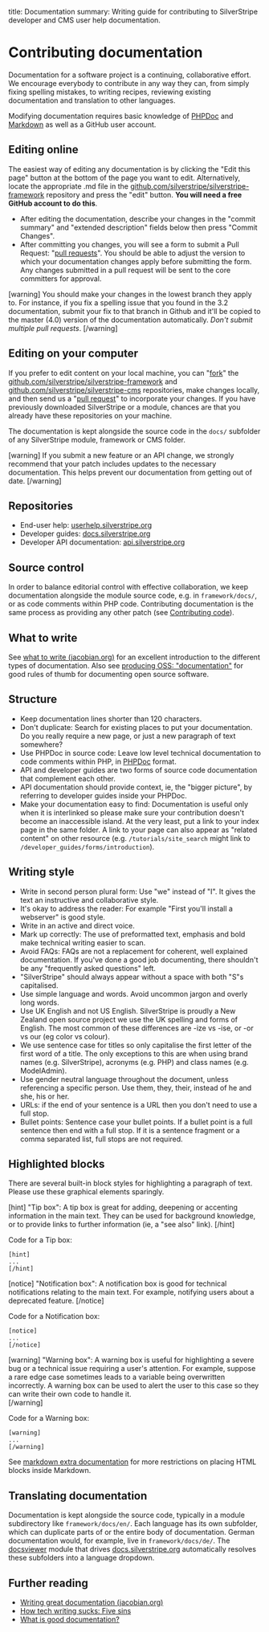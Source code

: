 title: Documentation
summary: Writing guide for contributing to SilverStripe developer and CMS user help documentation. 

# Contributing documentation

Documentation for a software project is a continuing, collaborative effort. We encourage everybody to contribute in any way they can, from simply fixing spelling mistakes, to writing recipes, reviewing existing documentation and translation to other languages.

Modifying documentation requires basic knowledge of [PHPDoc](http://en.wikipedia.org/wiki/PHPDoc) and 
[Markdown](http://daringfireball.net/projects/markdown/) as well as a GitHub user account.

## Editing online

The easiest way of editing any documentation is by clicking the "Edit this page" button at the bottom of the 
page you want to edit. Alternatively, locate the appropriate .md file in the 
[github.com/silverstripe/silverstripe-framework](https://github.com/silverstripe/silverstripe-framework/tree/master/docs/) repository and press the "edit" button. **You will need a free GitHub account to do this**. 


 * After editing the documentation, describe your changes in the "commit summary" and "extended description" fields below then press "Commit Changes".
 * After committing you changes, you will see a form to submit a Pull Request: "[pull requests](http://help.github.com/pull-requests/)". You should be able to adjust the version to which your documentation changes apply before submitting the form. Any changes submitted in a pull request will be sent to the core committers for approval.

[warning]
You should make your changes in the lowest branch they apply to. For instance, if you fix a spelling issue that you found in the 3.2 documentation, submit your fix to that branch in Github and it'll be copied to the master (4.0) version of the documentation automatically. *Don't submit multiple pull requests*.
[/warning]

## Editing on your computer

If you prefer to edit content on your local machine, you can "[fork](http://help.github.com/forking/)" the 
[github.com/silverstripe/silverstripe-framework](http://github.com/silverstripe/silverstripe-framework) and 
[github.com/silverstripe/silverstripe-cms](http://github.com/silverstripe/silverstripe-cms) repositories, make changes locally, and then send us a "[pull request](http://help.github.com/pull-requests/)" to incorporate your changes. If you have previously downloaded SilverStripe or a module, chances are that you already have these repositories on your machine.

The documentation is kept alongside the source code in the `docs/` subfolder of any SilverStripe module, framework or CMS folder.

[warning]
If you submit a new feature or an API change, we strongly recommend that your patch includes updates to the necessary documentation. This helps prevent our documentation from getting out of date.
[/warning]

## Repositories

*  End-user help: [userhelp.silverstripe.org](http://github.com/silverstripe/userhelp.silverstripe.org)
*  Developer guides: [docs.silverstripe.org](http://github.com/silverstripe/doc.silverstripe.org)
*  Developer API documentation: [api.silverstripe.org](http://github.com/silverstripe/api.silverstripe.org)

## Source control

In order to balance editorial control with effective collaboration, we keep documentation alongside the module source code, e.g. in `framework/docs/`, or as code comments within PHP code. Contributing documentation is the same process as providing any other patch (see [Contributing code](code)).

## What to write

See [what to write (jacobian.org)](http://jacobian.org/writing/great-documentation/what-to-write/) for an excellent introduction to the different types of documentation. Also see [producing OSS: "documentation"](http://producingoss.com/en/getting-started.html#documentation) for good rules of thumb 
for documenting open source software.

## Structure

* Keep documentation lines shorter than 120 characters.
* Don't duplicate: Search for existing places to put your documentation. Do you really require a new page, or just a new paragraph of text somewhere?
* Use PHPDoc in source code: Leave low level technical documentation to code comments within PHP, in [PHPDoc](http://en.wikipedia.org/wiki/PHPDoc) format. 
* API and developer guides are two forms of source code documentation that complement each other.
* API documentation should provide context, ie, the "bigger picture", by referring to developer guides inside your PHPDoc.
* Make your documentation easy to find: Documentation is useful only when it is interlinked so please make sure your contribution doesn't become an inaccessible island. At the very least, put a link to your index page in the same folder. A link to your page can also appear
as "related content" on other resource (e.g. `/tutorials/site_search` might link to `/developer_guides/forms/introduction`).

## Writing style

* Write in second person plural form: Use "we" instead of "I". It gives the text an instructive and collaborative style.
* It's okay to address the reader: For example "First you'll install a webserver" is good style.
* Write in an active and direct voice.
* Mark up correctly: The use of preformatted text, emphasis and bold make technical writing easier to scan.
* Avoid FAQs: FAQs are not a replacement for coherent, well explained documentation. If you've done a good job
documenting, there shouldn't be any "frequently asked questions" left.
* "SilverStripe" should always appear without a space with both "S"s capitalised.
* Use simple language and words. Avoid uncommon jargon and overly long words.
* Use UK English and not US English. SilverStripe is proudly a New Zealand open source project we use the UK spelling and forms of English. The most common of these differences are -ize vs -ise, or -or vs our (eg color vs colour).
* We use sentence case for titles so only capitalise the first letter of the first word of a title. The only exceptions to this are when using brand names (e.g. SilverStripe), acronyms (e.g. PHP) and class names (e.g. ModelAdmin).
* Use gender neutral language throughout the document, unless referencing a specific person. Use them, they, their, instead of he and she, his or her.
* URLs: if the end of your sentence is a URL then you don't need to use a full stop.
* Bullet points: Sentence case your bullet points. If a bullet point is a full sentence then end with a full stop. If it is a sentence fragment or a comma separated list, full stops are not required.

## Highlighted blocks

There are several built-in block styles for highlighting a paragraph of text. Please use these graphical elements 
sparingly.

[hint]
"Tip box": A tip box is great for adding, deepening or accenting information in the main text. They can be used for background knowledge, or to provide links to further information (ie, a "see also" link).
[/hint]

Code for a Tip box:

	[hint]
	...
	[/hint]

[notice]
"Notification box": A notification box is good for technical notifications relating to the main text. For example, notifying users about a deprecated feature.
[/notice]

Code for a Notification box:

	[notice]
	...
	[/notice]

[warning]
"Warning box": A warning box is useful for highlighting a severe bug or a technical issue requiring a user's attention. For example, suppose a rare edge case sometimes leads to a variable being overwritten incorrectly. A warning box can be used to alert the user to this case so they can write their own code to handle it.  
[/warning]

Code for a Warning box:

	[warning]
	...
	[/warning]

See [markdown extra documentation](http://michelf.com/projects/php-markdown/extra/#html) for more restrictions
on placing HTML blocks inside Markdown.

## Translating documentation

Documentation is kept alongside the source code, typically in a module subdirectory like `framework/docs/en/`. Each language has its own subfolder, which can duplicate parts of or the entire body of documentation. German documentation would, for example, live in `framework/docs/de/`. The 
[docsviewer](https://github.com/silverstripe/silverstripe-docsviewer) module that drives 
[docs.silverstripe.org](http://docs.silverstripe.org) automatically resolves these subfolders into a language dropdown.

## Further reading

* [Writing great documentation (jacobian.org)](http://jacobian.org/writing/great-documentation/)
* [How tech writing sucks: Five sins](http://www.slash7.com/articles/2006/11/15/tech-writing-the-five-sins)
* [What is good documentation?](http://www.techscribe.co.uk/techw/whatis.htm)
